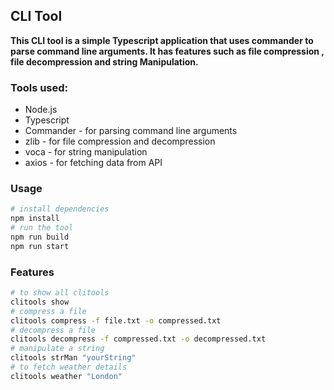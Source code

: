 ## CLI Tool
**This CLI tool is a simple Typescript application that uses commander to parse command line arguments. It has features such as file compression , file decompression and string Manipulation.**

### Tools used:
- Node.js
- Typescript
- Commander - for parsing command line arguments
- zlib - for file compression and decompression
- voca - for string manipulation
- axios - for fetching data from API

### Usage
```bash
# install dependencies
npm install
# run the tool
npm run build
npm run start

```
### Features
```bash
# to show all clitools
clitools show
# compress a file
clitools compress -f file.txt -o compressed.txt
# decompress a file
clitools decompress -f compressed.txt -o decompressed.txt 
# manipulate a string
clitools strMan "yourString"
# to fetch weather details
clitools weather "London"
```
